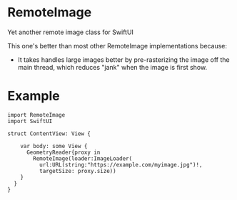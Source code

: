 # RemoteImage

Yet another remote image class for SwiftUI

This one's better than most other RemoteImage implementations because:

- It takes handles large images better by pre-rasterizing the image off the main thread, which reduces "jank" when the image is first show.


# Example

````
import RemoteImage
import SwiftUI

struct ContentView: View {
  
    var body: some View {
      GeometryReader{proxy in
        RemoteImage(loader:ImageLoader(
          url:URL(string:"https://example.com/myimage.jpg")!,
          targetSize: proxy.size))
    }
  }
}
````
